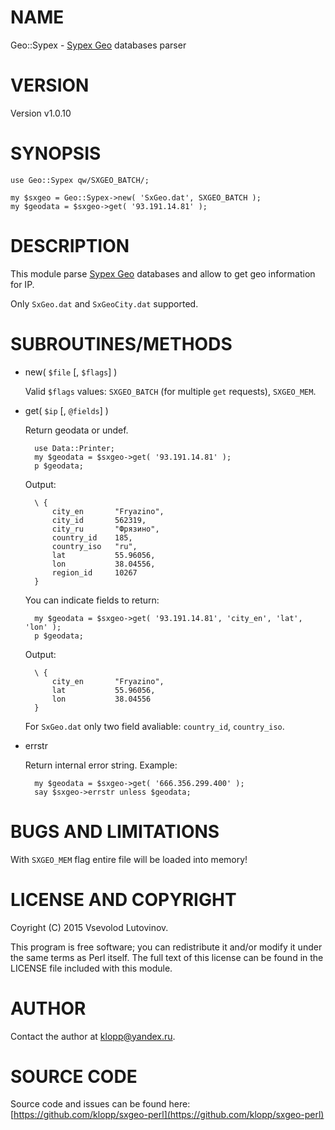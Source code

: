 # NAME

Geo::Sypex - [Sypex Geo](https://sypexgeo.net/) databases parser

# VERSION

Version v1.0.10

# SYNOPSIS

    use Geo::Sypex qw/SXGEO_BATCH/;

    my $sxgeo = Geo::Sypex->new( 'SxGeo.dat', SXGEO_BATCH );
    my $geodata = $sxgeo->get( '93.191.14.81' ); 
    

# DESCRIPTION

This module parse [Sypex Geo](http://sypexgeo.net/) databases and allow to get geo information for IP.

Only `SxGeo.dat` and `SxGeoCity.dat` supported. 

# SUBROUTINES/METHODS

- new( `$file` \[, `$flags`\] )

    Valid `$flags` values: `SXGEO_BATCH` (for multiple `get` requests), `SXGEO_MEM`.  

- get( `$ip` \[, `@fields`\] )

    Return geodata or undef.

        use Data::Printer;
        my $geodata = $sxgeo->get( '93.191.14.81' );
        p $geodata; 

    Output:

        \ {
            city_en       "Fryazino",
            city_id       562319,
            city_ru       "Фрязино",
            country_id    185,
            country_iso   "ru",
            lat           55.96056,
            lon           38.04556,
            region_id     10267
        }

    You can indicate fields to return:

        my $geodata = $sxgeo->get( '93.191.14.81', 'city_en', 'lat', 'lon' );
        p $geodata; 

    Output:

        \ {
            city_en       "Fryazino",
            lat           55.96056,
            lon           38.04556
        }

    For `SxGeo.dat` only two field avaliable: `country_id`, `country_iso`.

- errstr

    Return internal error string. Example:

        my $geodata = $sxgeo->get( '666.356.299.400' ); 
        say $sxgeo->errstr unless $geodata;

# BUGS AND LIMITATIONS

With `SXGEO_MEM` flag entire file will be loaded into memory!

# LICENSE AND COPYRIGHT

Coyright (C) 2015 Vsevolod Lutovinov.

This program is free software; you can redistribute it and/or modify it under
the same terms as Perl itself. The full text of this license can be found in
the LICENSE file included with this module.

# AUTHOR

Contact the author at klopp@yandex.ru.

# SOURCE CODE

Source code and issues can be found here:
 [https://github.com/klopp/sxgeo-perl](https://github.com/klopp/sxgeo-perl)
